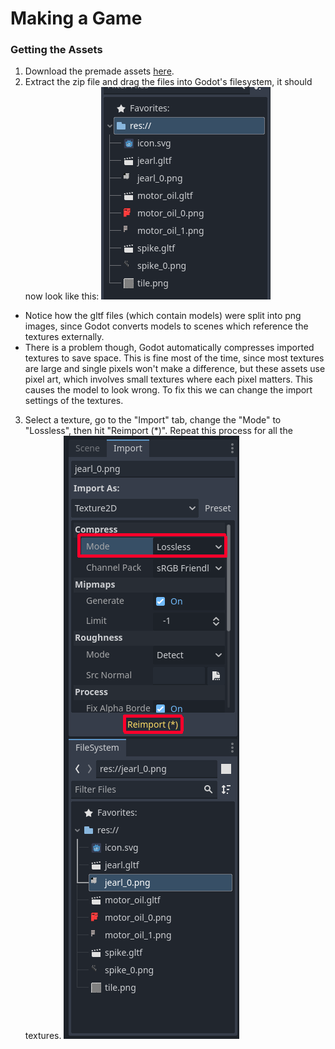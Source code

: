 # Making a Game

### Getting the Assets
1. Download the premade assets [here](https://github.com/CSU-WPT/game-dev-workshop/releases/download/godot/assets.zip).
2. Extract the zip file and drag the files into Godot's filesystem, it should now look like this:
![Assets in Godot](image2.png)
- Notice how the gltf files (which contain models) were split into png images, since Godot converts models to scenes which reference the textures externally.
- There is a problem though, Godot automatically compresses imported textures to save space. This is fine most of the time, since most textures are large and single pixels won't make a difference, but these assets use pixel art, which involves small textures where each pixel matters. This causes the model to look wrong. To fix this we can change the import settings of the textures.
3. Select a texture,  go to the "Import" tab, change the "Mode" to "Lossless", then hit "Reimport (*)". Repeat this process for all the textures.
![alt text](image3.png)